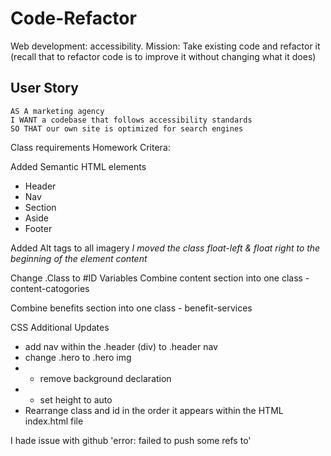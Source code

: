 # Code-Refactor
Web development: accessibility. Mission:  Take existing code and refactor it (recall that to refactor code is to improve it without changing what it does)

## User Story

```
AS A marketing agency
I WANT a codebase that follows accessibility standards
SO THAT our own site is optimized for search engines
```

Class requirements Homework Critera:

Added Semantic HTML elements
- Header
- Nav
- Section
- Aside
- Footer

Added Alt tags to all imagery
*I moved the class float-left & float right to the beginning of the element content*

Change .Class to #ID Variables
Combine content section into one class - content-catogories

Combine benefits section into one class - benefit-services

CSS Additional Updates
- add nav within the .header (div) to .header nav
- change .hero to .hero img
 - - remove background declaration
 - - set height to auto 
- Rearrange class and id in the order it appears within the HTML index.html file

I hade issue with github  'error: failed to push some refs to'
